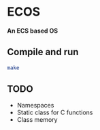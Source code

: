 # ECOS
**An ECS based OS**

## Compile and run

``` bash
make
```

## TODO

- Namespaces
- Static class for C functions
- Class memory